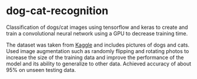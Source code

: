 # dog-cat-recognition
Classification of dogs/cat images using tensorflow and keras to create and train a convolutional neural network using a GPU to decrease training time.

The dataset was taken from [Kaggle](https://www.kaggle.com/datasets/tongpython/cat-and-dog) and includes pictures of dogs and cats. Used image augmentation such as randomly flipping and rotating photos to increase the size of the training data and improve the performance of the model and its ability to generalize to other data. Achieved accuracy of about 95% on unseen testing data.

